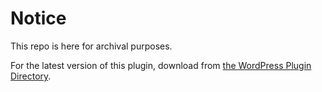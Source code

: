 # Notice

This repo is here for archival purposes. 

For the latest version of this plugin, download from [the WordPress Plugin Directory](https://en-ca.wordpress.org/plugins/corona-virus-covid-19-banner/).
